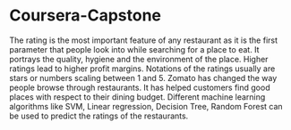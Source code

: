 # Coursera-Capstone

The rating is the most important feature of any restaurant as it is the first parameter that people look into while searching for a place to eat. It portrays the
quality, hygiene and the environment of the place. Higher ratings lead to higher profit margins. Notations of the ratings usually are stars or numbers scaling between 1 and 5. Zomato has changed the way people browse through restaurants. It has helped customers find good places with respect to their dining budget.
Different machine learning algorithms like SVM, Linear regression, Decision Tree, Random Forest can be used to predict the ratings of the restaurants.
